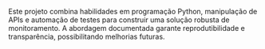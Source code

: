 Este projeto combina habilidades em programação Python, manipulação de APIs e automação de testes para construir uma solução robusta de monitoramento. A abordagem documentada garante reprodutibilidade e transparência, possibilitando melhorias futuras.
